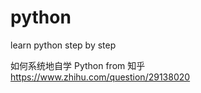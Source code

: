 # python
learn python step by step

如何系统地自学 Python from 知乎
https://www.zhihu.com/question/29138020

